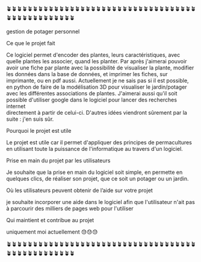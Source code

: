🪴🪴🪴🪴🪴🪴🪴🪴🪴🪴🪴🪴🪴🪴🪴🪴🪴🪴🪴🪴🪴🪴🪴🪴🪴🪴🪴🪴🪴🪴🪴🪴🪴🪴🪴🪴🪴🪴🪴🪴🪴🪴🪴🪴🪴🪴🪴🪴🪴

gestion de potager personnel

Ce que le projet fait


Ce logiciel permet d'encoder des plantes, leurs caractéristiques, avec quelle plantes les associer, quand les planter.
Par après j'aimerai pouvoir avoir une fiche par plante avec la possibilité de visualiser la plante, modifier les données
dans la base de données, et imprimer les fiches, sur imprimante, ou en pdf aussi.  Actuellement je ne sais pas si il est
possible, en python de faire de la modélisation 3D pour visualiser le jardin/potager avec les différentes associations
de plantes.  J'aimerai aussi qu'il soit possible d'utiliser google dans le logiciel pour lancer des recherches internet  
directement à partir de celui-ci.  D'autres idées viendront sûrement par la suite : j'en suis sûr.

Pourquoi le projet est utile


Le projet est utile car il permet d'appliquer des principes de permacultures en utilisant toute la puissance de 
l'informatique au travers d'un logiciel.

Prise en main du projet par les utilisateurs


Je souhaite que la prise en main du logiciel soit simple, en permette en quelques clics, de réaliser son projet, que ce
soit un potager ou un jardin.

Où les utilisateurs peuvent obtenir de l’aide sur votre projet


je souhaite incorporer une aide dans le logiciel afin que l'utilisateur n'ait pas à parcourir des milliers de pages web
pour l'utiliser


Qui maintient et contribue au projet

uniquement moi actuellement 😓😓😓


🪴🪴🪴🪴🪴🪴🪴🪴🪴🪴🪴🪴🪴🪴🪴🪴🪴🪴🪴🪴🪴🪴🪴🪴🪴🪴🪴🪴🪴🪴🪴🪴🪴🪴🪴🪴🪴🪴🪴🪴🪴🪴🪴🪴🪴🪴🪴🪴🪴
